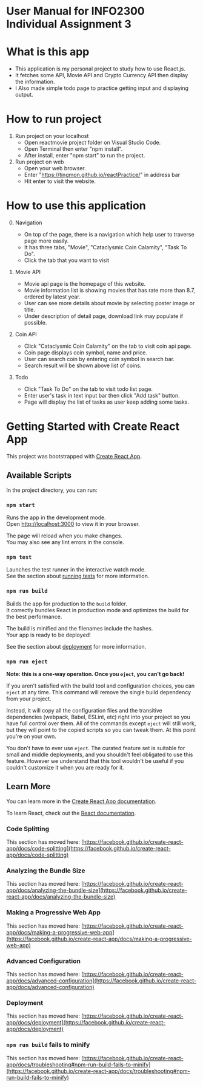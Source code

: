 # User Manual for INFO2300 Individual Assignment 3

# What is this app

- This application is my personal project to study how to use React.js.
- It fetches some API, Movie API and Crypto Currency API then display the information.
- I Also made simple todo page to practice getting input and displaying output.

# How to run project

1. Run project on your localhost
   - Open reactmovie project folder on Visual Studio Code.
   - Open Terminal then enter "npm install".
   - After install, enter "npm start" to run the project.
2. Run project on web
   - Open your web browser.
   - Enter "https://tingmon.github.io/reactPractice/" in address bar
   - Hit enter to visit the website.

# How to use this application

0. Navigation

   - On top of the page, there is a navigation which help user to traverse page more easily.
   - It has three tabs, "Movie", "Cataclysmic Coin Calamity", "Task To Do".
   - Click the tab that you want to visit

1. Movie API

   - Movie api page is the homepage of this website.
   - Movie information list is showing movies that has rate more than 8.7, ordered by latest year.
   - User can see more details about movie by selecting poster image or title.
   - Under description of detail page, download link may populate if possible.

2. Coin API

   - Click "Cataclysmic Coin Calamity" on the tab to visit coin api page.
   - Coin page displays coin symbol, name and price.
   - User can search coin by entering coin symbol in search bar.
   - Search result will be shown above list of coins.

3. Todo
   - Click "Task To Do" on the tab to visit todo list page.
   - Enter user's task in text input bar then click "Add task" button.
   - Page will display the list of tasks as user keep adding some tasks.

# Getting Started with Create React App

This project was bootstrapped with [Create React App](https://github.com/facebook/create-react-app).

## Available Scripts

In the project directory, you can run:

### `npm start`

Runs the app in the development mode.\
Open [http://localhost:3000](http://localhost:3000) to view it in your browser.

The page will reload when you make changes.\
You may also see any lint errors in the console.

### `npm test`

Launches the test runner in the interactive watch mode.\
See the section about [running tests](https://facebook.github.io/create-react-app/docs/running-tests) for more information.

### `npm run build`

Builds the app for production to the `build` folder.\
It correctly bundles React in production mode and optimizes the build for the best performance.

The build is minified and the filenames include the hashes.\
Your app is ready to be deployed!

See the section about [deployment](https://facebook.github.io/create-react-app/docs/deployment) for more information.

### `npm run eject`

**Note: this is a one-way operation. Once you `eject`, you can't go back!**

If you aren't satisfied with the build tool and configuration choices, you can `eject` at any time. This command will remove the single build dependency from your project.

Instead, it will copy all the configuration files and the transitive dependencies (webpack, Babel, ESLint, etc) right into your project so you have full control over them. All of the commands except `eject` will still work, but they will point to the copied scripts so you can tweak them. At this point you're on your own.

You don't have to ever use `eject`. The curated feature set is suitable for small and middle deployments, and you shouldn't feel obligated to use this feature. However we understand that this tool wouldn't be useful if you couldn't customize it when you are ready for it.

## Learn More

You can learn more in the [Create React App documentation](https://facebook.github.io/create-react-app/docs/getting-started).

To learn React, check out the [React documentation](https://reactjs.org/).

### Code Splitting

This section has moved here: [https://facebook.github.io/create-react-app/docs/code-splitting](https://facebook.github.io/create-react-app/docs/code-splitting)

### Analyzing the Bundle Size

This section has moved here: [https://facebook.github.io/create-react-app/docs/analyzing-the-bundle-size](https://facebook.github.io/create-react-app/docs/analyzing-the-bundle-size)

### Making a Progressive Web App

This section has moved here: [https://facebook.github.io/create-react-app/docs/making-a-progressive-web-app](https://facebook.github.io/create-react-app/docs/making-a-progressive-web-app)

### Advanced Configuration

This section has moved here: [https://facebook.github.io/create-react-app/docs/advanced-configuration](https://facebook.github.io/create-react-app/docs/advanced-configuration)

### Deployment

This section has moved here: [https://facebook.github.io/create-react-app/docs/deployment](https://facebook.github.io/create-react-app/docs/deployment)

### `npm run build` fails to minify

This section has moved here: [https://facebook.github.io/create-react-app/docs/troubleshooting#npm-run-build-fails-to-minify](https://facebook.github.io/create-react-app/docs/troubleshooting#npm-run-build-fails-to-minify)
